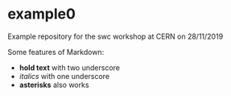 # example0
Example repository for the swc workshop at CERN on 28/11/2019

Some features of Markdown:

- __hold text__ with two underscore
- _italics_ with one underscore
- **asterisks** also works
